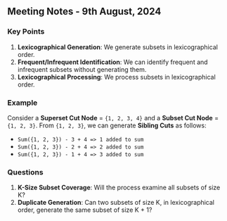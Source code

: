 ## Meeting Notes - 9th August, 2024
### Key Points

1. **Lexicographical Generation**: We generate subsets in lexicographical order.
2. **Frequent/Infrequent Identification**: We can identify frequent and infrequent subsets without generating them.
3. **Lexicographical Processing**: We process subsets in lexicographical order.

### Example

Consider a **Superset Cut Node** = `{1, 2, 3, 4}` and a **Subset Cut Node** = `{1, 2, 3}`. From `{1, 2, 3}`, we can generate **Sibling Cuts** as follows:

* `Sum({1, 2, 3}) - 3 + 4 => 1 added to sum`
* `Sum({1, 2, 3}) - 2 + 4 => 2 added to sum`
* `Sum({1, 2, 3}) - 1 + 4 => 3 added to sum`

### Questions

1. **K-Size Subset Coverage**: Will the process examine all subsets of size K?
2. **Duplicate Generation**: Can two subsets of size K, in lexicographical order, generate the same subset of size K + 1?
